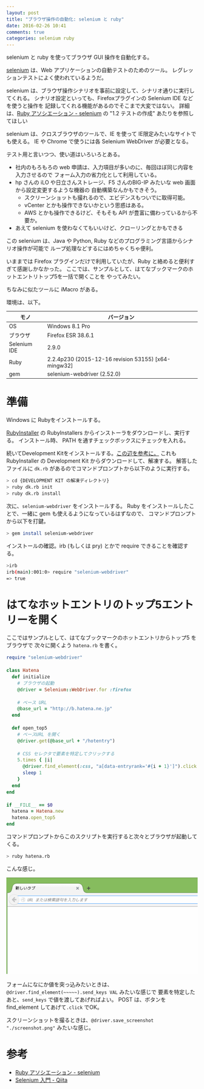 ```yaml
---
layout: post
title: "ブラウザ操作の自動化: selenium と ruby"
date: 2016-02-26 10:41
comments: true
categories: selenium ruby
---
```


selenium と ruby を使ってブラウザ GUI 操作を自動化する。

[selenium](http://www.seleniumhq.org/) は、Web アプリケーションの自動テストのためのツール。
レグレッションテストによく使われているようだ。

selenium は、ブラウザ操作シナリオを事前に設定して、シナリオ通りに実行してくれる。
シナリオ設定といっても、Firefoxプラグインの Selenium IDE などを使うと操作を
記録してくれる機能があるのでそこまで大変ではない。
詳細は、[Ruby アソシエーション - selenium](http://www.ruby.or.jp/ja/tech/development_tool/reg_test/) の "1.2 テストの作成"
あたりを参照してほしい



selenium は、クロスブラウザのツールで、IE を使って IE限定みたいなサイトでも使える。
IE や Chrome で使うには各 Selenium WebDriver が必要となる。

テスト用と言いつつ、使い道はいろいろとある。

- 社内のもろもろの web 申請は、入力項目が多いのに、毎回ほぼ同じ内容を入力させるので
  フォーム入力の省力化として利用している。
- hp さんの iLO や日立さんストレージ、F5 さんのBIG-IP みたいな web 画面から設定変更するような機器の
  自動構築なんかもできそう。
  - スクリーンショットも撮れるので、エビデンスもついでに取得可能。
  - vCenter とかも操作できないかという思惑はある。
  - AWS とかも操作できるけど、そもそも API が豊富に備わっているから不要か。
- あえて selenium を使わなくてもいいけど、クローリングとかもできる

この selenium は、Java や Python, Ruby などのプログラミング言語からシナリオ操作が可能で
ループ処理などするにはめちゃくちゃ便利。


いままでは Firefox プラグインだけで利用していたが、Ruby と絡めると便利すぎて感謝しかなかった。
ここでは、サンプルとして、はてなブックマークのホットエントリトップ5を一括で開くことを
やってみたい。

ちなみに似たツールに iMacro がある。

<!-- more -->


環境は、以下。

モノ         | バージョン
-------------|----------------------------------------------------
OS           | Windows 8.1 Pro
ブラウザ     | Firefox ESR 38.6.1
Selenium IDE | 2.9.0
Ruby         | 2.2.4p230 (2015-12-16 revision 53155) [x64-mingw32]
gem          | selenium-webdriver (2.52.0)



準備
====

Windows に Rubyをインストールする。

[RubyInstaller](http://rubyinstaller.org/downloads/) の RubyInstallers からインストーラをダウンロードし、実行する。
インストール時、 PATH を通すチェックボックスにチェックを入れる。

続いてDevelopment Kitをインストールする。[この辺を参考に。](http://www.rubylife.jp/railsinstall/rails/index4.html)
これも RubyInstaller の Development Kit からダウンロードして、解凍する。
解答したファイルに `dk.rb` があるのでコマンドプロンプトから以下のように実行する。

```sh
> cd {DEVELOPMENT KIT の解凍ディレクトリ}
> ruby dk.rb init
> ruby dk.rb install
```

次に、`selenium-webdriver` をインストールする。
Ruby をインストールしたことで、一緒に gem も使えるようになっているはずなので、
コマンドプロンプトから以下を打鍵。

```sh
> gem install selenium-webdriver
```

インストールの確認。irb (もしくは pry) とかで require できることを確認する。

```sh
>irb
irb(main):001:0> require "selenium-webdriver"
=> true
```

はてなホットエントリのトップ5エントリーを開く
=============================================

ここではサンプルとして、はてなブックマークのホットエントリからトップ5 をブラウザで
次々に開くよう `hatena.rb` を書く。


```ruby
require "selenium-webdriver"

class Hatena
  def initialize
    # ブラウザの起動
    @driver = Selenium::WebDriver.for :firefox

    # ベース URL
    @base_url = "http://b.hatena.ne.jp"
  end

  def open_top5
    # ベースURL を開く
    @driver.get(@base_url + "/hotentry")

    # CSS セレクタで要素を特定してクリックする
    5.times { |i|
      @driver.find_element(:css, "a[data-entryrank='#{i + 1}']").click
      sleep 1
    }
  end
end

if __FILE__ == $0
  hatena = Hatena.new
  hatena.open_top5
end
```

コマンドプロンプトからこのスクリプトを実行すると次々とブラウザが起動してくる。
```sh
> ruby hatena.rb
```

こんな感じ。

![hatena_screenshot](/images/20160226_selenium.gif)



フォームになにか値を突っ込みたいときは、`@driver.find_element(~~~~~).send_keys VAL` みたいな感じで
要素を特定したあと、`send_keys` で値を渡してあげればよい。
POST は、ボタンを find_element してあげて`.click` でOK。

スクリーンショットを撮るときは、`@driver.save_screenshot "./screenshot.png"` みたいな感じ。



参考
====

- [Ruby アソシエーション - selenium](http://www.ruby.or.jp/ja/tech/development_tool/reg_test/)
- [Selenium 入門 - Qiita](http://qiita.com/kkakizaki/items/5a0e6f753193f2a1514f)
